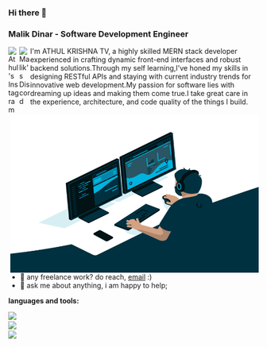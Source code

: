 ### Hi there 👋

<!--
**ATHUL-123/ATHUL-123** is a ✨ _special_ ✨ repository because its `README.md` (this file) appears on your GitHub profile.

Here are some ideas to get you started:

- 🔭 I’m currently working on ...
- 🌱 I’m currently learning ...
- 👯 I’m looking to collaborate on ...
- 🤔 I’m looking for help with ...
- 💬 Ask me about ...
- 📫 How to reach me: ...
- 😄 Pronouns: ...
- ⚡ Fun fact: ...
-->

### Malik Dinar - Software Development Engineer



<a href="https://www.instagram.com/athul_tv/">
  <img align="left" alt="Athul's Instagram" width="22px" src="https://raw.githubusercontent.com/hussainweb/hussainweb/main/icons/instagram.png" />
</a>

<a href="https://discord.gg/XTW52Kt">
  <img align="left" alt="Malik's Discord" width="22px" src="https://raw.githubusercontent.com/hussainweb/hussainweb/main/icons/linkedin.png" />
</a>



I'm ATHUL KRISHNA TV, a highly skilled MERN stack developer experienced in crafting dynamic front-end interfaces and robust backend solutions.Through my self learning,I've honed my skills in designing RESTful APIs and staying with current industry trends for innovative web development.My passion for software lies with dreaming up ideas and making them come true.I take great care in the experience, architecture, and code quality of the things I build.


  <img align="right" alt="GIF" src="https://github.com/ATHUL-123/ATHUL-123/blob/main/code.gif" width="500" height="320" />
  
- 💼 any freelance work? do reach, [email](mailto:athulkrishnatv702@gmail.com) :)
- 💬 ask me about anything, i am happy to help;

**languages and tools:**  

<a><img src="https://skillicons.dev/icons?i=nodejs,mongodb,js,ts,express" />
<a/> <br/>
<a><img src="https://skillicons.dev/icons?i=aws,firebase,git,react,redux" />
<a/>
 <br/>
<a><img src="https://skillicons.dev/icons?i=postman,figma,nginx" />
<a/>

    
